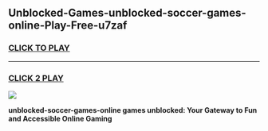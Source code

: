 
## Unblocked-Games-unblocked-soccer-games-online-Play-Free-u7zaf
<h3>
<a href="https://premium76.site?title=unblocked-soccer-games-online&ref=18A1">CLICK TO PLAY</a></h3>
<hr>

<h3>
<a href="https://premium76.site?title=unblocked-soccer-games-online&ref=18A1">CLICK 2 PLAY</a>
  
</h3>

<a href="https://premium76.site?title=unblocked-soccer-games-online&ref=18A1"><img src="https://clearcache.store/games.png"></a>


**unblocked-soccer-games-online games unblocked: Your Gateway to Fun and Accessible Online Gaming**
